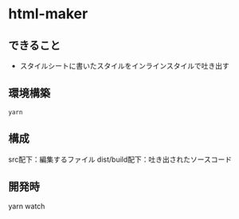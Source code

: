 # html-maker

## できること
- スタイルシートに書いたスタイルをインラインスタイルで吐き出す

## 環境構築

```
yarn
```

## 構成
src配下：編集するファイル
dist/build配下：吐き出されたソースコード

## 開発時
yarn watch
